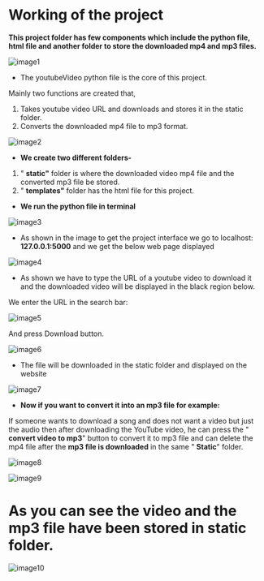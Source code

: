 # **Working of the project**

**This project folder has few components which include the python file, html file and another folder to store the downloaded mp4 and mp3 files.**

![image1](https://drive.google.com/uc?export=view&id=1KYCwV8fP3nZeRBstrm1ltaV5jFFJDg0K)

- The youtubeVideo python file is the core of this project.

Mainly two functions are created that,

1. Takes youtube video URL and downloads and stores it in the static folder.
2. Converts the downloaded mp4 file to mp3 format.

![image2](https://drive.google.com/uc?export=view&id=1VMWpzYKTfUkyLmHKZ1PYMsO0cn448mK8)

- **We create two different folders-**

1. &quot; **static&quot;** folder is where the downloaded video mp4 file and the converted mp3 file be stored.
2. &quot; **templates&quot;** folder has the html file for this project.

- **We run the python file in terminal**

![image3](https://drive.google.com/uc?export=view&id=102fWq6UycUtH67oXy3geKvAOwIG2B-NF)

- As shown in the image to get the project interface we go to localhost: **127.0.0.1:5000** and we get the below web page displayed

![image4](https://drive.google.com/uc?export=view&id=1gvuDN-L6zRZ7knwmQG6ljqVX4SG6c9Da)

- As shown we have to type the URL of a youtube video to download it and the downloaded video will be displayed in the black region below.

We enter the URL in the search bar:

![image5](https://drive.google.com/uc?export=view&id=1yCTeq-2aBvA-FO5lABEHNMJoTBKVa5C1)

And press Download button.

![image6](https://drive.google.com/uc?export=view&id=1Q8OMT_vW612430SnZ_6ESQpR1v2uTBxr)

- The file will be downloaded in the static folder and displayed on the website

![image7](https://drive.google.com/uc?export=view&id=1Xzbx_63aX3AIpgT7H0h598XX-9fmsWPF)

- **Now if you want to convert it into an mp3 file for example:**

If someone wants to download a song and does not want a video but just the audio then after downloading the YouTube video, he can press the &quot; **convert video to mp3**&quot; button to convert it to mp3 file and can delete the mp4 file after the **mp3 file is downloaded** in the same &quot; **Static**&quot; folder.

![image8](https://drive.google.com/uc?export=view&id=12oG1nU2vHhaBOyhM8c8FBH99EndyFTIQ)

![image9](https://drive.google.com/uc?export=view&id=132EHM8frHNeXtSHj6MwDPQL2MTEsMfdN)

# **As you can see the video and the mp3 file have been stored in static folder.**

![image10](https://drive.google.com/uc?export=view&id=1ehO8bch6gxhvpw0SwXbWFUy63WdZ5Sh8)
